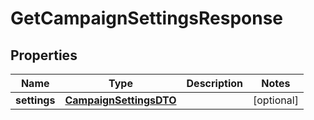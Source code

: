 
# GetCampaignSettingsResponse

## Properties
| Name | Type | Description | Notes |
| ------------ | ------------- | ------------- | ------------- |
| **settings** | [**CampaignSettingsDTO**](CampaignSettingsDTO.md) |  |  [optional] |




